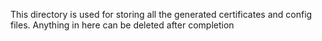 This directory is used for storing all the generated certificates and config files.
Anything in here can be deleted after completion
